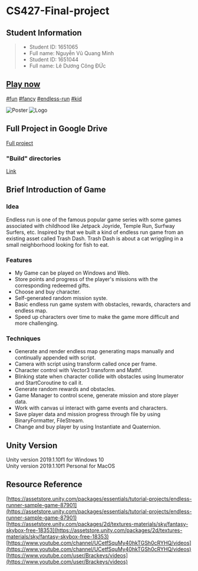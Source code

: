 # CS427-Final-project

## Student Information
> * Student ID: 1651065
> * Full name: Nguyễn Vũ Quang Minh
> * Student ID: 1651044
> * Full name: Lê Dương Công ĐỨc

## [Play now](http://ldcduc2020.github.io/FancyRun)
[#fun](https://www.ecosia.org/search?q=fun+game&addon=chrome&addonversion=2.1.0) [#fancy](https://www.ecosia.org/search?q=fancy+game) [#endless-run](https://www.ecosia.org/search?q=endless+run+game) [#kid](https://www.ecosia.org/search?q=kid+game)

![Poster](https://scontent.fsgn5-3.fna.fbcdn.net/v/t1.15752-9/s2048x2048/69633666_514022649349014_5603795941652955136_n.jpg?_nc_cat=111&_nc_oc=AQmgJ4z2463-JkyXB8yFi5t5fOhxmlLaD5ch-wp2I--i_1YuEJX1UlF-fCbZsv8l-dA1caX39esgX3nvXYCEGtd7&_nc_ht=scontent.fsgn5-3.fna&oh=dc95f4f439a3199fa6ecc373e4249bd2&oe=5E13D377)
![Logo](https://scontent.fsgn5-2.fna.fbcdn.net/v/t1.15752-9/69520874_3266545346689266_2676343707258585088_n.png?_nc_cat=105&_nc_oc=AQnU_KeEOoIiLpAz7j0SV-bAt08wdU1dSVBJw8j5neAVb2wg6bqrT2FnaegyUYBerssEDlEJ5a_mSzmehoxDMn8m&_nc_ht=scontent.fsgn5-2.fna&oh=5be837e5048b7ab6d1b075103fc54f9c&oe=5E0D2559)

## Full Project in Google Drive
[Full project](https://drive.google.com/drive/folders/13wLqm4iFX-dAJvH_Q0CWFTJshKXslHMo?usp=sharing)
### "Build" directories
[Link](https://drive.google.com/drive/folders/1VItSUO9S_ZtlNozEyJfnvhYtlewz8bWa?usp=sharing)

## Brief Introduction of Game
### Idea
Endless run is one of the famous popular game series with some games associated with childhood like Jetpack Joyride, Temple Run, Surfway Surfers, etc. Inspired by that we built a kind of endless run game from an existing asset called Trash Dash. Trash Dash is about a cat wriggling in a small neighborhood looking for fish to eat.


### Features
* My Game can be played on Windows and Web.
* Store points and progress of the player's missions with the corresponding redeemed gifts.
* Choose and buy character.
* Self-generated random mission syste.
* Basic endless run game system with obstacles, rewards, characters and endless map.
* Speed up characters over time to make the game more difficult and more challenging.


### Techniques
* Generate and render endless map generating maps manually and continually appended with script.
* Camera with script using transform called once per frame.
* Character control with Vector3 transform and Mathf.
* Blinking state when character collide with obstacles using Inumerator and StartCoroutine to call it.
* Generate random rewards and obstacles.
* Game Manager to control scene, generate mission and store player data.
* Work with canvas ui interact with game events and characters.
* Save player data and mission progress through file by using BinaryFormatter, FileStream.
* Change and buy player by using Instantiate and Quaternion.


## Unity Version
Unity version 2019.1.10f1 for Windows 10  
Unity version 2019.1.10f1 Personal for MacOS

## Resource Reference
[https://assetstore.unity.com/packages/essentials/tutorial-projects/endless-runner-sample-game-87901](https://assetstore.unity.com/packages/essentials/tutorial-projects/endless-runner-sample-game-87901)
[https://assetstore.unity.com/packages/2d/textures-materials/sky/fantasy-skybox-free-18353](https://assetstore.unity.com/packages/2d/textures-materials/sky/fantasy-skybox-free-18353)
[https://www.youtube.com/channel/UCetfSquMy40hkTGSh0cRYHQ/videos](https://www.youtube.com/channel/UCetfSquMy40hkTGSh0cRYHQ/videos)
[https://www.youtube.com/user/Brackeys/videos](https://www.youtube.com/user/Brackeys/videos)



